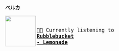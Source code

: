 ### ベルカ

<a href="https://www.youtube.com/results?search_query=Rubblebucket+Lemonade" target="_blank">
<img align="left" width="100" height="100" src="https:&#x2F;&#x2F;lastfm.freetls.fastly.net&#x2F;i&#x2F;u&#x2F;174s&#x2F;c0b4a053cd548b420ba984a8caf84eb3.jpg">
</a>


<big><pre>
</br><p align="left">🎵🎶 Currently listening to <b><a href="https://www.youtube.com/results?search_query=Rubblebucket+Lemonade" target="_blank">Rubblebucket - Lemonade</a></b></p>
</pre></big>

